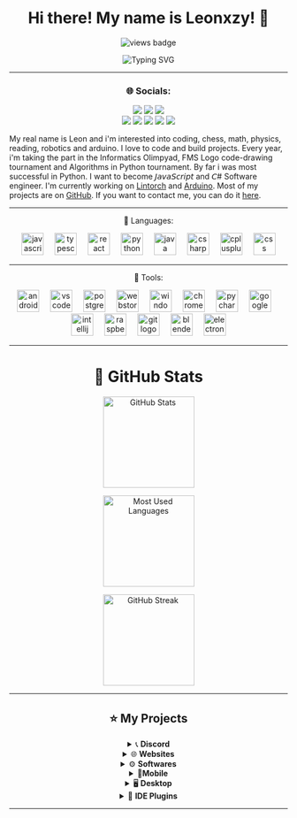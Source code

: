 

  


</h1>

<h1 align="center">Hi there! My name is Leonxzy! 👋 </h1>



<p align="center">
  <img src="https://komarev.com/ghpvc/?username=Leonxzy44&color=0A192F&label=Profile+Views&labelColor=000814&style=flat&labelTextColor=FFFFFF" alt="views badge" />
</p>



<p align="center">
  <img src="https://readme-typing-svg.herokuapp.com?font=Orbitron&size=28&pause=1000&color=4DA6FF&center=true&vCenter=true&width=600&lines=%E2%80%8BSoftware+Developer+%7C+Programmer;%E2%80%8BOpen+Source+Enthusiast;%E2%80%8BTech+Explorer+%7C+Robotics&background=0D1B2A00" alt="Typing SVG" />
</p>


---

<h3 align="center">🌐 Socials:</h3>
<p align="center">
  <a href="https://stackoverflow.com/users/30537744/leonxzythedev"><img src="https://img.shields.io/badge/Stack%20Overflow-F58025?logo=stackoverflow&logoColor=white"/></a>
  <a href=""><img src="https://img.shields.io/badge/X-000000?logo=x&logoColor=white"/></a>
  <a href="https://monkeytype.com/Leonxzy"><img src="https://img.shields.io/badge/Monkeytype-FFD700?logo=monkeytype&logoColor=000000"/></a>
  <br>
  <a href="https://github.com/Leonxzy44"><img src="https://img.shields.io/badge/GitHub-181717?logo=github&logoColor=white"/></a>
  <a href="mailto:leonhodzic44@gmail.com"><img src="https://img.shields.io/badge/Gmail-EA4335?logo=gmail&logoColor=white"/></a>
  <a href="mailto:leon.hodzic@outlook.com"><img src="https://img.shields.io/badge/Outlook-0078D4?logo=microsoft-outlook&logoColor=white"/></a>
  <a href="https://www.geogebra.org/u/leonhodzic44"><img src="https://img.shields.io/badge/GeoGebra-764ABC?logo=geogebra&logoColor=white"/></a>
  <a href="https://discord.com/users/1341794911258939543"><img src="https://img.shields.io/badge/Discord-5865F2?logo=discord&logoColor=white"/></a>
</p>















My real name is Leon and i'm interested into coding, chess, math, physics, reading, robotics and arduino. I love to code and build projects. Every year, i'm taking the part in the Informatics Olimpyad, FMS Logo code-drawing tournament and Algorithms in Python tournament. By far i was most successful in Python. I want to become 𝘑𝘢𝘷𝘢𝘚𝘤𝘳𝘪𝘱𝘵 and 𝘊# Software engineer. I'm currently working on [Lintorch](https://github.com/Leonxzy44/Lintorch-Software) and [Arduino](https://github.com/Leonxzy44/ArduinoProjects). Most of my projects are on [GitHub](github.com).  If you want to contact me, you can do it [here](mailto:leon.hodzic@outlook.com).


---
<p align="center">
  🧠 Languages:
<div align="center">
  <img src="https://cdn.jsdelivr.net/gh/devicons/devicon/icons/javascript/javascript-original.svg" height="40" alt="javascript logo"  />
  <img width="12" />
  <img src="https://cdn.jsdelivr.net/gh/devicons/devicon/icons/typescript/typescript-original.svg" height="40" alt="typescript logo"  />
  <img width="12" />
  <img src="https://cdn.jsdelivr.net/gh/devicons/devicon/icons/react/react-original.svg" height="40" alt="react logo"  />
  <img width="12" />
  <img src="https://cdn.jsdelivr.net/gh/devicons/devicon/icons/python/python-original.svg" height="40" alt="python logo"  />
  <img width="12" />
  <img src="https://cdn.jsdelivr.net/gh/devicons/devicon/icons/java/java-original.svg" height="40" alt="java logo"  />
  <img width="12" />
  <img src="https://cdn.jsdelivr.net/gh/devicons/devicon/icons/csharp/csharp-original.svg" height="40" alt="csharp logo"  />
  <img width="12" />
  <img src="https://cdn.jsdelivr.net/gh/devicons/devicon/icons/cplusplus/cplusplus-original.svg" height="40" alt="cplusplus logo"  />
   <img width="12" />
  <img src="https://cdn.jsdelivr.net/gh/devicons/devicon/icons/css3/css3-original.svg" height="40" alt="css logo"  />
</div>

</p>

---

<p align="center">
 📖 Tools:

<div align="center">
  <img src="https://cdn.jsdelivr.net/gh/devicons/devicon/icons/androidstudio/androidstudio-original.svg" height="40" alt="androidstudio logo"  />
  <img width="12" />
  <img src="https://cdn.jsdelivr.net/gh/devicons/devicon/icons/vscode/vscode-original.svg" height="40" alt="vscode logo"  />
  <img width="12" />
  <img src="https://cdn.jsdelivr.net/gh/devicons/devicon/icons/postgresql/postgresql-original.svg" height="40" alt="postgresql logo"  />
  <img width="12" />
  <img src="https://cdn.jsdelivr.net/gh/devicons/devicon/icons/webstorm/webstorm-original.svg" height="40" alt="webstorm logo"  />
  <img width="12" />
  <img src="https://cdn.jsdelivr.net/gh/devicons/devicon/icons/windows8/windows8-original.svg" height="40" alt="windows8 logo"  />
  <img width="12" />
  <img src="https://cdn.jsdelivr.net/gh/devicons/devicon/icons/chrome/chrome-original.svg" height="40" alt="chrome logo"  />
  <img width="12" />
  <img src="https://cdn.jsdelivr.net/gh/devicons/devicon/icons/pycharm/pycharm-original.svg" height="40" alt="pycharm logo"  />
  <img width="12" />
  <img src="https://cdn.jsdelivr.net/gh/devicons/devicon/icons/googlecloud/googlecloud-original.svg" height="40" alt="googlecloud logo"  />
  <img width="12" />
  <img src="https://cdn.jsdelivr.net/gh/devicons/devicon/icons/intellij/intellij-original.svg" height="40" alt="intellij logo"  />
  <img width="12" />
  <img src="https://cdn.jsdelivr.net/gh/devicons/devicon/icons/raspberrypi/raspberrypi-original.svg" height="40" alt="raspberrypi logo"  />
  <img width="12" />
  <img src="https://cdn.jsdelivr.net/gh/devicons/devicon/icons/git/git-original.svg" height="40" alt="git logo"  />
  <img width="12" />
  <img src="https://cdn.jsdelivr.net/gh/devicons/devicon/icons/blender/blender-original.svg" height="40" alt="blender logo"  />
  <img width="12" />
  <img src="https://cdn.jsdelivr.net/gh/devicons/devicon/icons/electron/electron-original.svg" height="40" alt="electron logo"  />
</div>


---


<div align="center">

<h1>🚀 GitHub Stats</h1>

<!-- GitHub Stats Dashboard for Leonxzy44 (dark-blue & green theme) -->

<p align="center">
  <img 
       src="https://github-readme-stats.vercel.app/api?username=Leonxzy44&show_icons=true&hide_border=true&bg_color=101820&title_color=5ee48a&text_color=a8a8a8&icon_color=5ee48a&count_private=true" 
       alt="GitHub Stats" 
       height="165" />
</p>

<p align="center">
  <img 
       src="https://github-readme-stats.vercel.app/api/top-langs/?username=Leonxzy44&layout=compact&hide_border=true&bg_color=101820&title_color=5ee48a&text_color=a8a8a8&icon_color=5ee48a" 
       alt="Most Used Languages" 
       height="165" />
</p>

<p align="center">
  <img 
       src="https://streak-stats.demolab.com?user=Leonxzy44&hide_border=true&background=101820&ring=5ee48a&fire=5ee48a&currStreakLabel=5ee48a&currStreakNum=5ee48a&sideNums=5ee48a&sideLabels=5ee48a&dates=a8a8a8&stroke=101820" 
       alt="GitHub Streak" 
       height="165" />
</p>


 ---
 
 ## ⭐ My Projects

<details>
  <summary>📞 <b>Discord</b></summary>

  - [**ModBot**](https://github.com/YOUR_USERNAME/modbot) — Powerful moderation bot with slash commands & auto-mod.  
  - [**Musicify**](https://github.com/YOUR_USERNAME/musicify) — Music bot powered by Discord.js & Spotify API.

</details>

<details>
  <summary>🌐 <b>Websites</b></summary>

  - [**Portfolio**](https://github.com/YOUR_USERNAME/portfolio) — Personal portfolio built with Next.js + Tailwind CSS.  
  - [**Blogify**](https://github.com/YOUR_USERNAME/blogify) — Static blog engine using Astro & Markdown.

</details>

<details>
  <summary>⚙️ <b>Softwares</b></summary>

  - [**Lintorch™**](https://github.com/Leonxzy44/Lintorch-Official) — Apps stored in a one software. 
  - [**Lindows AIX™**](https://github.com/Leonxzy44/Desktop-projects/tree/main/Lindows%20AIX%E2%84%A2) — Apps stored in a one software (old version).

</details>

<details>
  <summary>📱<b>Mobile</b></summary>

  - [**FitTrack**](https://github.com/YOUR_USERNAME/fittrack) — Fitness tracking app built with Flutter.  
  - [**QuickNote**](https://github.com/YOUR_USERNAME/quicknote) — Minimal note app with end-to-end encryption.

</details>

<details>
  <summary>🖥 <b>Desktop</b></summary>

  - [**Clippy**](https://github.com/YOUR_USERNAME/clippy) — Privacy-focused clipboard manager with sync & encryption *(Rust)*.  
  - [**Termi**](https://github.com/YOUR_USERNAME/termi) — A modern, customizable terminal emulator built with Electron.

</details>

<details>
  <summary>🔌 <b>IDE Plugins</b></summary>

  - [**Arduino Projects**](https://github.com/Leonxzy44/ArduinoProjects) — Arduino projects library.
  - [**Rusty Helper**](https://github.com/YOUR_USERNAME/rusty-helper) — Rust code snippets & lint hints extension.

</details>

---







<!---
Leonxzy44/Leonxzy44 is a ✨ special ✨ repository because its `README.md` (this file) appears on your GitHub profile.
You can click the Preview link to take a look at your changes.
--->

